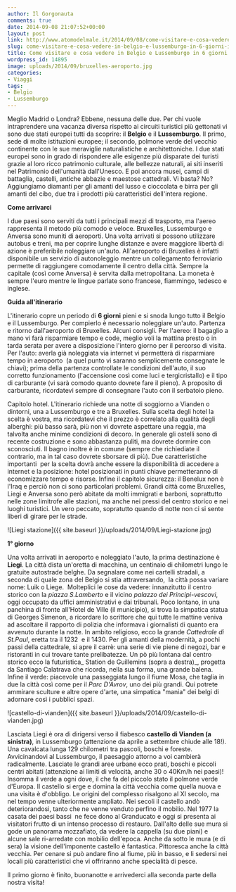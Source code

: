 ```yaml
---
author: Il Gorgonauta
comments: true
date: 2014-09-08 21:07:52+00:00
layout: post
link: http://www.atomodelmale.it/2014/09/08/come-visitare-e-cosa-vedere-in-belgio-e-lussemburgo-in-6-giorni-i-parte/
slug: come-visitare-e-cosa-vedere-in-belgio-e-lussemburgo-in-6-giorni-i-parte
title: Come visitare e cosa vedere in Belgio e Lussemburgo in 6 giorni (I parte)
wordpress_id: 14895
image: uploads/2014/09/bruxelles-aeroporto.jpg
categories:
- Viaggi
tags:
- Belgio
- Lussemburgo
---
```


Meglio Madrid o Londra? Ebbene, nessuna delle due. Per chi vuole intraprendere una vacanza diversa rispetto ai circuiti turistici più gettonati vi sono due stati europei tutti da scoprire: il **Belgio** e il **Lussemburgo**. Il primo, sede di molte istituzioni europee; il secondo, polmone verde del vecchio continente con le sue meraviglie naturalistiche e architettoniche. I due stati europei sono in grado di rispondere alle esigenze più disparate dei turisti grazie al loro ricco patrimonio culturale, alle bellezze naturali, ai siti inseriti nel Patrimonio dell'umanità dall'Unesco. E poi ancora musei, campi di battaglia, castelli, antiche abbazie e maestose cattedrali. Vi basta? No? Aggiungiamo diamanti per gli amanti del lusso e cioccolata e birra per gli amanti del cibo, due tra i prodotti più caratteristici dell'intera regione.

**Come arrivarci**

I due paesi sono serviti da tutti i principali mezzi di trasporto, ma l'aereo rappresenta il metodo più comodo e veloce. Bruxelles, Lussemburgo e Anversa sono muniti di aeroporti. Una volta arrivati si possono utilizzare autobus e treni, ma per coprire lunghe distanze e avere maggiore libertà di azione è preferibile noleggiare un'auto. All'aeroporto di Bruxelles è infatti disponibile un servizio di autonoleggio mentre un collegamento ferroviario permette di raggiungere comodamente il centro della città. Sempre la capitale (così come Anversa) è servita dalla metropolitana. La moneta è sempre l'euro mentre le lingue parlate sono francese, fiammingo, tedesco e inglese.

**Guida all'itinerario**

L'itinerario copre un periodo di **6 giorni** pieni e si snoda lungo tutto il Belgio e il Lussemburgo. Per compierlo è necessario noleggiare un'auto. Partenza e ritorno dall'aeroporto di Bruxelles. Alcuni consigli. Per l'aereo: il bagaglio a mano vi farà risparmiare tempo e code, meglio voli la mattina presto o in tarda serata per avere a disposizione l'intero giorno per il percorso di visita. Per l'auto: averla già noleggiata via internet vi permetterà di risparmiare tempo in aeroporto  (a quel punto vi saranno semplicemente consegnate le chiavi); prima della partenza controllate le condizioni dell'auto, il suo corretto funzionamento (l'accensione così come luci e tergicristallo) e il tipo di carburante (vi sarà comodo quanto dovrete fare il pieno). A proposito di carburante, ricordatevi sempre di consegnare l'auto con il serbatoio pieno.

Capitolo hotel. L'itinerario richiede una notte di soggiorno a Vianden o dintorni, una a Lussemburgo e tre a Bruxelles. Sulla scelta degli hotel la scelta è vostra, ma ricordatevi che il prezzo è correlato alla qualità degli alberghi: più basso sarà, più non vi dovrete aspettare una reggia, ma talvolta anche minime condizioni di decoro. In generale gli ostelli sono di recente costruzione e sono abbastanza puliti, ma dovrete dormire con sconosciuti. Il bagno inoltre è in comune (sempre che richiediate il contrario, ma in tal caso dovrete sborsare di più). Due caratteristiche importanti  per la scelta dovrà anche essere la disponibilità di accedere a internet e la posizione: hotel posizionati in punti chiave permetteranno di economizzare tempo e risorse. Infine il capitolo sicurezza: il Benelux non è l'Iraq e perciò non ci sono particolari problemi. Grandi città come Bruxelles, Liegi e Anversa sono però abitate da molti immigrati e barboni, soprattutto nelle zone limitrofe alle stazioni, ma anche nei pressi del centro storico e nei luoghi turistici. Un vero peccato, sopratutto quando di notte non ci si sente liberi di girare per le strade.

![Liegi stazione]({{ site.baseurl }}/uploads/2014/09/Liegi-stazione.jpg)

**1° giorno**

Una volta arrivati in aeroporto e noleggiato l'auto, la prima destinazione è **Liegi**. La città dista un'oretta di macchina, un centinaio di chilometri lungo le gratuite
autostrade belghe. Da segnalare come nei cartelli stradali, a seconda di quale zona del Belgio si stia attraversando,  la città possa variare nome: Luik o Liege.  Molteplici le cose da vedere: innanzitutto il centro storico con la _piazza S.Lamberto_ e il vicino _palazzo dei Principi-vescovi_, oggi occupato da uffici amministrativi e dai tribunali. Poco lontano, in una panchina di fronte all'Hotel de Ville (il municipio), si trova la simpatica statua di Georges Simenon, a ricordare lo scrittore che qui tutte le mattine veniva ad ascoltare il rapporto di polizia che informava i giornalisti di quanto era avvenuto durante la notte. In ambito religioso, ecco la grande _Cattedrale di St.Paul_, eretta tra il 1232  e il 1430. Per gli amanti della modernità, a pochi passi della cattedrale, si apre il carrè: una serie di vie piene di negozi, bar e ristoranti in cui trovare tante prelibatezze. Un pò più lontana dal centro storico ecco la futuristica_ Station de Guillemins (sopra a destra)_, progetta da Santiago Calatrava che ricorda, nella sua forma, una grande balena. Infine il verde: piacevole una passeggiata lungo il fiume Mosa, che taglia in due la città così come per il _Parc D'Avrov_, uno dei più grandi. Qui potrete ammirare sculture e altre opere d'arte, una simpatica "mania" dei belgi di adornare così i pubblici spazi.

![castello-di-vianden]({{ site.baseurl }}/uploads/2014/09/castello-di-vianden.jpg)

Lasciata Liegi è ora di dirigersi verso il fiabesco **castello di Vianden (a sinistra)**, in Lussemburgo (attenzione da aprile a settembre chiude alle 18!). Una cavalcata lunga 129 chilometri tra pascoli, boschi e foreste. Avvicinandovi al Lussemburgo, il paesaggio attorno a voi cambierà radicalmente. Lasciate le grandi aree urbane ecco prati, boschi e piccoli centri abitati (attenzione ai limiti di velocità, anche 30 o 40Km/h nei paesi)! Insomma il verde a ogni dove, il che fa del piccolo stato il polmone verde d'Europa. Il castello si erge e domina la città vecchia come quella nuova e una visita è d'obbligo. Le origini del complesso risalgono al XI secolo, ma nel tempo venne ulteriormente ampliato. Nei secoli il castello andò deteriorandosi, tanto che ne venne venduto perfino il mobilio. Nel 1977 la casata dei paesi bassi  ne fece dono al Granducato e oggi si presenta ai visitatori frutto di un intenso processo di restauro. Dall'alto delle sue mura si gode un panorama mozzafiato, da vedere la cappella (su due piani) e alcune sale ri-arredate con mobilio dell'epoca. Anche da sotto le mura (e di sera) la visione dell'imponente castello è fantastica. Pittoresca anche la città vecchia. Per cenare si può andare fino al fiume, più in basso, e li sedersi nei locali più caratteristici che vi offriranno anche specialità di pesce.

Il primo giorno è finito, buonanotte e arrivederci alla seconda parte della nostra visita!

